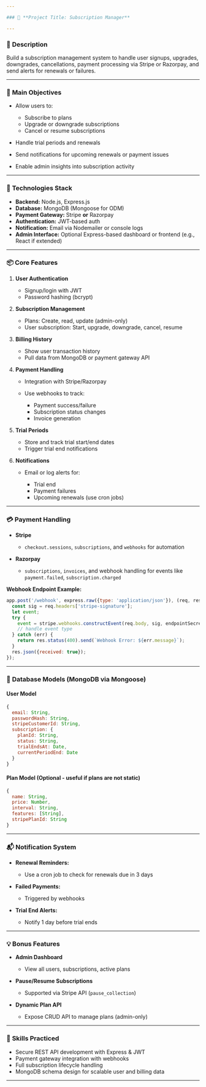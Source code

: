 ```yaml
---

### 🔧 **Project Title: Subscription Manager**

---
```


### 📄 **Description**

Build a subscription management system to handle user signups, upgrades, downgrades, cancellations, payment processing via Stripe or Razorpay, and send alerts for renewals or failures.

---

### 🎯 **Main Objectives**

* Allow users to:

  * Subscribe to plans
  * Upgrade or downgrade subscriptions
  * Cancel or resume subscriptions
* Handle trial periods and renewals
* Send notifications for upcoming renewals or payment issues
* Enable admin insights into subscription activity

---

### 🧰 **Technologies Stack**

* **Backend:** Node.js, Express.js
* **Database:** MongoDB (Mongoose for ODM)
* **Payment Gateway:** Stripe **or** Razorpay
* **Authentication:** JWT-based auth
* **Notification:** Email via Nodemailer or console logs
* **Admin Interface:** Optional Express-based dashboard or frontend (e.g., React if extended)

---

### 📦 **Core Features**

1. **User Authentication**

   * Signup/login with JWT
   * Password hashing (bcrypt)

2. **Subscription Management**

   * Plans: Create, read, update (admin-only)
   * User subscription: Start, upgrade, downgrade, cancel, resume

3. **Billing History**

   * Show user transaction history
   * Pull data from MongoDB or payment gateway API

4. **Payment Handling**

   * Integration with Stripe/Razorpay
   * Use webhooks to track:

     * Payment success/failure
     * Subscription status changes
     * Invoice generation

5. **Trial Periods**

   * Store and track trial start/end dates
   * Trigger trial end notifications

6. **Notifications**

   * Email or log alerts for:

     * Trial end
     * Payment failures
     * Upcoming renewals (use cron jobs)

---

### 💳 **Payment Handling**

* **Stripe**

  * `checkout.sessions`, `subscriptions`, and `webhooks` for automation
* **Razorpay**

  * `subscriptions`, `invoices`, and webhook handling for events like `payment.failed`, `subscription.charged`

**Webhook Endpoint Example:**

```js
app.post('/webhook', express.raw({type: 'application/json'}), (req, res) => {
  const sig = req.headers['stripe-signature'];
  let event;
  try {
    event = stripe.webhooks.constructEvent(req.body, sig, endpointSecret);
    // handle event type
  } catch (err) {
    return res.status(400).send(`Webhook Error: ${err.message}`);
  }
  res.json({received: true});
});
```

---

### 🧮 **Database Models (MongoDB via Mongoose)**

#### User Model

```js
{
  email: String,
  passwordHash: String,
  stripeCustomerId: String,
  subscription: {
    planId: String,
    status: String,
    trialEndsAt: Date,
    currentPeriodEnd: Date
  }
}
```

#### Plan Model (Optional - useful if plans are not static)

```js
{
  name: String,
  price: Number,
  interval: String,
  features: [String],
  stripePlanId: String
}
```

---

### 📬 **Notification System**

* **Renewal Reminders:**

  * Use a cron job to check for renewals due in 3 days
* **Failed Payments:**

  * Triggered by webhooks
* **Trial End Alerts:**

  * Notify 1 day before trial ends

---

### 💡 **Bonus Features**

* **Admin Dashboard**

  * View all users, subscriptions, active plans
* **Pause/Resume Subscriptions**

  * Supported via Stripe API (`pause_collection`)
* **Dynamic Plan API**

  * Expose CRUD API to manage plans (admin-only)

---

### 🧪 **Skills Practiced**

* Secure REST API development with Express & JWT
* Payment gateway integration with webhooks
* Full subscription lifecycle handling
* MongoDB schema design for scalable user and billing data

---


